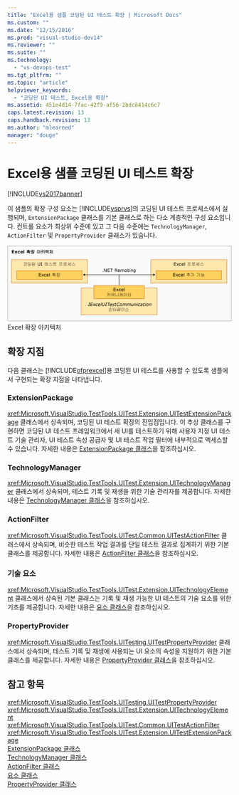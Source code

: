 ```yaml
---
title: "Excel용 샘플 코딩된 UI 테스트 확장 | Microsoft Docs"
ms.custom: ""
ms.date: "12/15/2016"
ms.prod: "visual-studio-dev14"
ms.reviewer: ""
ms.suite: ""
ms.technology: 
  - "vs-devops-test"
ms.tgt_pltfrm: ""
ms.topic: "article"
helpviewer_keywords: 
  - "코딩된 UI 테스트, Excel용 확장"
ms.assetid: 451e4d14-7fac-42f9-af56-2bdc8414c6c7
caps.latest.revision: 13
caps.handback.revision: 13
ms.author: "mlearned"
manager: "douge"
---
```

# Excel용 샘플 코딩된 UI 테스트 확장
[!INCLUDE[vs2017banner](../code-quality/includes/vs2017banner.md)]

이 샘플의 확장 구성 요소는 [!INCLUDE[vsprvs](../code-quality/includes/vsprvs_md.md)]의 코딩된 UI 테스트 프로세스에서 실행되며, `ExtensionPackage` 클래스를 기본 클래스로 하는 다소 계층적인 구성 요소입니다.  컨트롤 요소가 최상위 수준에 있고 그 다음 수준에는 `TechnologyManager`, `ActionFilter` 및 `PropertyProvider` 클래스가 있습니다.  
  
 ![Excel 테스트 확장 아키텍처](../test/media/excel_extarch.png "Excel\_ExtArch")  
Excel 확장 아키텍처  
  
## 확장 지점  
 다음 클래스는 [!INCLUDE[ofprexcel](../test/includes/ofprexcel_md.md)]용 코딩된 UI 테스트를 사용할 수 있도록 샘플에서 구현되는 확장 지점을 나타냅니다.  
  
### ExtensionPackage  
 <xref:Microsoft.VisualStudio.TestTools.UITest.Extension.UITestExtensionPackage> 클래스에서 상속되며, 코딩된 UI 테스트 확장의 진입점입니다.  이 추상 클래스를 구현하면 코딩된 UI 테스트 프레임워크에서 새 UI를 테스트하기 위해 사용자 지정 UI 테스트 기술 관리자, UI 테스트 속성 공급자 및 UI 테스트 작업 필터에 내부적으로 액세스할 수 있습니다.  자세한 내용은 [ExtensionPackage 클래스](../test/sample-excel-extension-extensionpackage-class.md)을 참조하십시오.  
  
### TechnologyManager  
 <xref:Microsoft.VisualStudio.TestTools.UITest.Extension.UITechnologyManager> 클래스에서 상속되며, 테스트 기록 및 재생을 위한 기술 관리자를 제공합니다.  자세한 내용은 [TechnologyManager 클래스](../test/sample-excel-extension-technologymanager-class.md)을 참조하십시오.  
  
### ActionFilter  
 <xref:Microsoft.VisualStudio.TestTools.UITest.Common.UITestActionFilter> 클래스에서 상속되며, 비슷한 테스트 작업 결과를 단일 테스트 결과로 집계하기 위한 기본 클래스를 제공합니다.  자세한 내용은 [ActionFilter 클래스](../test/sample-excel-extension-actionfilter-class.md)을 참조하십시오.  
  
### 기술 요소  
 <xref:Microsoft.VisualStudio.TestTools.UITest.Extension.UITechnologyElement> 클래스에서 상속된 기본 클래스는 기록 및 재생 가능한 UI 테스트의 기술 요소를 위한 기초를 제공합니다.  자세한 내용은 [요소 클래스](../test/sample-excel-extension-element-classes.md)을 참조하십시오.  
  
### PropertyProvider  
 <xref:Microsoft.VisualStudio.TestTools.UITesting.UITestPropertyProvider> 클래스에서 상속되며, 테스트 기록 및 재생에 사용되는 UI 요소의 속성을 지원하기 위한 기본 클래스를 제공합니다.  자세한 내용은 [PropertyProvider 클래스](../test/sample-excel-extension-propertyprovider-class.md)을 참조하십시오.  
  
## 참고 항목  
 <xref:Microsoft.VisualStudio.TestTools.UITesting.UITestPropertyProvider>   
 <xref:Microsoft.VisualStudio.TestTools.UITest.Extension.UITechnologyElement>   
 <xref:Microsoft.VisualStudio.TestTools.UITest.Common.UITestActionFilter>   
 <xref:Microsoft.VisualStudio.TestTools.UITest.Extension.UITestExtensionPackage>   
 [ExtensionPackage 클래스](../test/sample-excel-extension-extensionpackage-class.md)   
 [TechnologyManager 클래스](../test/sample-excel-extension-technologymanager-class.md)   
 [ActionFilter 클래스](../test/sample-excel-extension-actionfilter-class.md)   
 [요소 클래스](../test/sample-excel-extension-element-classes.md)   
 [PropertyProvider 클래스](../test/sample-excel-extension-propertyprovider-class.md)